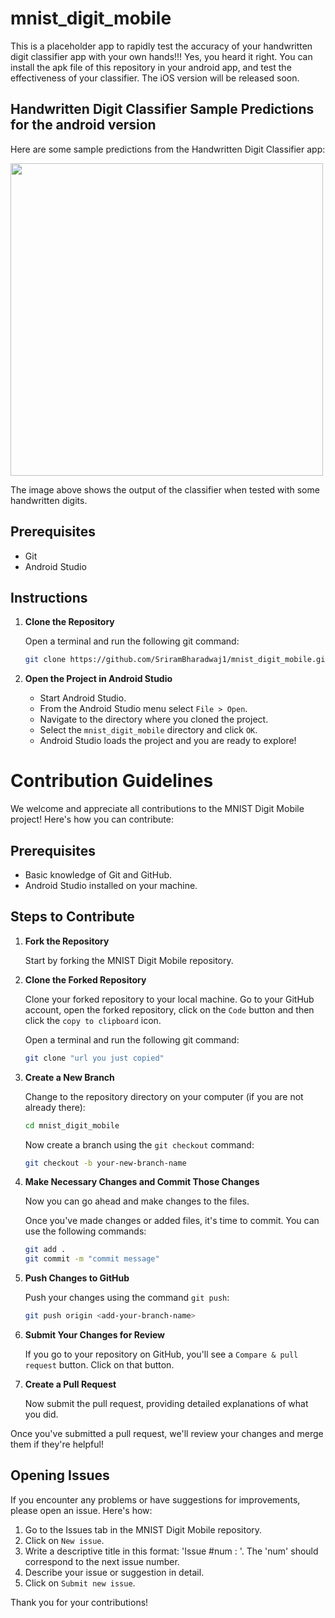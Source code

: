 # mnist_digit_mobile

This is a placeholder app to rapidly test the accuracy of your handwritten digit classifier app with your own hands!!!
Yes, you heard it right. You can install the apk file of this repository in your android app, and test the effectiveness of your classifier.
The iOS version will be released soon.

## Handwritten Digit Classifier Sample Predictions for the android version

Here are some sample predictions from the Handwritten Digit Classifier app:

<img src = 'https://github.com/SriramBharadwaj1/mnist_digit_mobile/blob/master/assets/sample_predictions.jpeg' height = 500>

The image above shows the output of the classifier when tested with some handwritten digits.


## Prerequisites

- Git
- Android Studio

## Instructions

1. **Clone the Repository**

    Open a terminal and run the following git command:

    ```bash
    git clone https://github.com/SriramBharadwaj1/mnist_digit_mobile.git
    ```

2. **Open the Project in Android Studio**

    - Start Android Studio.
    - From the Android Studio menu select `File > Open`.
    - Navigate to the directory where you cloned the project.
    - Select the `mnist_digit_mobile` directory and click `OK`.
    - Android Studio loads the project and you are ready to explore!

# Contribution Guidelines

We welcome and appreciate all contributions to the MNIST Digit Mobile project! Here's how you can contribute:

## Prerequisites

- Basic knowledge of Git and GitHub.
- Android Studio installed on your machine.

## Steps to Contribute

1. **Fork the Repository**

    Start by forking the MNIST Digit Mobile repository.

2. **Clone the Forked Repository**

    Clone your forked repository to your local machine. Go to your GitHub account, open the forked repository, click on the `Code` button and then click the `copy to clipboard` icon.

    Open a terminal and run the following git command:

    ```bash
    git clone "url you just copied"
    ```

3. **Create a New Branch**

    Change to the repository directory on your computer (if you are not already there):

    ```bash
    cd mnist_digit_mobile
    ```

    Now create a branch using the `git checkout` command:

    ```bash
    git checkout -b your-new-branch-name
    ```

4. **Make Necessary Changes and Commit Those Changes**

    Now you can go ahead and make changes to the files.

    Once you've made changes or added files, it's time to commit. You can use the following commands:

    ```bash
    git add .
    git commit -m "commit message"
    ```

5. **Push Changes to GitHub**

    Push your changes using the command `git push`:

    ```bash
    git push origin <add-your-branch-name>
    ```

6. **Submit Your Changes for Review**

    If you go to your repository on GitHub, you'll see a `Compare & pull request` button. Click on that button.

7. **Create a Pull Request**

    Now submit the pull request, providing detailed explanations of what you did.

Once you've submitted a pull request, we'll review your changes and merge them if they're helpful!

## Opening Issues

If you encounter any problems or have suggestions for improvements, please open an issue. Here's how:

1. Go to the Issues tab in the MNIST Digit Mobile repository.
2. Click on `New issue`.
3. Write a descriptive title in this format: 'Issue #num : <the issue>'. The 'num' should correspond to the next issue number.
4. Describe your issue or suggestion in detail.
5. Click on `Submit new issue`.

Thank you for your contributions!
